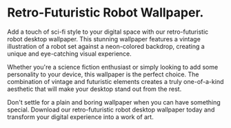 <!--font:Poppins-->

# Retro-Futuristic Robot Wallpaper.

Add a touch of sci-fi style to your digital space with our retro-futuristic robot desktop wallpaper. This stunning wallpaper features a vintage illustration of a robot set against a neon-colored backdrop, creating a unique and eye-catching visual experience.

Whether you're a science fiction enthusiast or simply looking to add some personality to your device, this wallpaper is the perfect choice. The combination of vintage and futuristic elements creates a truly one-of-a-kind aesthetic that will make your desktop stand out from the rest.

Don't settle for a plain and boring wallpaper when you can have something special. Download our retro-futuristic robot desktop wallpaper today and transform your digital experience into a work of art.

<!--

Write me markdown content of website with wallpaper:

"A retro-futuristic wallpaper featuring a vintage illustration of a robot, set against a neon-colored background."

The header of the page should not be copy of the text but rather a real content of the website which is using this wallpaper.


---


# Retro-Futuristic Robot Wallpaper

Decorate your desktop or phone screen with this stunning retro-futuristic wallpaper. Featuring a vintage illustration of a robot, set against a neon-colored background, this wallpaper is sure to add a touch of sci-fi style to your digital space.

Whether you're a fan of classic science fiction or just love the unique aesthetic of retro-futurism, this wallpaper is the perfect choice for adding some personality to your device. So why wait? Download it today and start enjoying your new, stylish digital look!


---


Heading should not include word "wallpaper". The website should not be about the wallpaper itself, wallpaper is just a related background, rewrite whole content.


---


# Retro-Futuristic Robot Desktop Background

Transform your digital space with a touch of sci-fi style. Our retro-futuristic desktop background features a vintage illustration of a robot set against a neon-colored backdrop, creating a unique and eye-catching visual experience.

Whether you're a science fiction enthusiast or simply looking to add some personality to your device, this desktop background is the perfect choice. The combination of vintage and futuristic elements creates a truly one-of-a-kind aesthetic that will make your desktop stand out from the rest.

So why settle for a boring, plain background when you can have something truly special? Download our retro-futuristic robot desktop background today and take your digital experience to the next level!


---


Heading is too long, rewrite whole content.


---


# Retro-Futuristic Robot Background

Elevate your digital experience with our retro-futuristic robot background. This unique desktop backdrop features a vintage illustration of a robot set against a neon-colored backdrop, creating a striking and memorable visual display.

Whether you're a fan of science fiction or simply looking to add some personality to your device, this background is the perfect choice. The combination of vintage and futuristic elements creates a truly one-of-a-kind aesthetic that will make your desktop stand out from the rest.

Why settle for a plain and boring background when you can have something special? Download our retro-futuristic robot background today and transform your digital space into a work of art.


---


Heading is too long, rewrite whole content.


---


# Retro-Futuristic Robot Desktop Wallpaper

Add a touch of sci-fi style to your digital space with our retro-futuristic robot desktop wallpaper. This stunning wallpaper features a vintage illustration of a robot set against a neon-colored backdrop, creating a unique and eye-catching visual experience.

Whether you're a science fiction enthusiast or simply looking to add some personality to your device, this wallpaper is the perfect choice. The combination of vintage and futuristic elements creates a truly one-of-a-kind aesthetic that will make your desktop stand out from the rest.

Don't settle for a plain and boring wallpaper when you can have something special. Download our retro-futuristic robot desktop wallpaper today and transform your digital experience into a work of art.


---


Write me a Google font which is best fitting for the website.

Pick from the list:
- Open Sans
- Dancing Script
- Raleway
- Roboto
- Lobster
- IBM Plex Sans
- Lato
- Orbitron
- Playfair Display
- Futura
- Poppins
- Montserrat
- Great Vibes
- Exo 2
- Barlow Condensed
- Inter
- Alegreya


Write just the font name nothing else.


---


Poppins

-->
